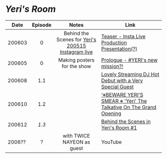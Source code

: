 # _Yeri's Room_

| Date   | Episode |                                       Notes                                        | Link                                                                             |
|--------|:-------:|:----------------------------------------------------------------------------------:|----------------------------------------------------------------------------------|
| 200603 |    0    | Behind the Scenes for [Yeri's 200515 Instagram live](https://youtu.be/12n-HRwQWy0) | [Teaser - Insta Live Production Presentation\(?\)](https://youtu.be/usjqzAb7ngI) |
| 200605 |    0    |                            Making posters for the show                             | [Prologue - \#YERI's new mission?!](https://youtu.be/kRLxgQh5wls)                |
| 200608 |   1.1   |                                                                                    | [Lovely Streaming DJ Hot Debut with a Very Special Guest](https://youtu.be/Bkr5N3ySsro) |
| 200610 |   1.2   |                                                                                    | [‘※BEWARE YERI'S SMEAR ※ 'Yeri' The Talkative On The Grand Opening](https://youtu.be/nhbOzOzxRWc) |
| 200612 |  _1.3_  |                                                                                    | [Behind the Scenes in Yeri's Room #1](https://youtu.be/LnL_4ShOKoA)              |
| 2006?? |    ?    |                             with TWICE NAYEON as guest                             | YouTube                                                                          |